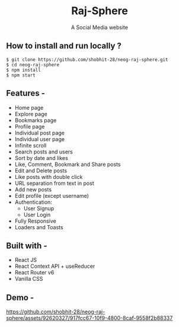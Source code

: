 <div align="center">
    
# Raj-Sphere
  A Social Media website
</div>

## **How to install and run locally ?**

```
$ git clone https://github.com/shobhit-28/neog-raj-sphere.git
$ cd neog-raj-sphere
$ npm install
$ npm start
```
## **Features -**

- Home page
- Explore page
- Bookmarks page
- Profile page
- Individual post page
- Individual user page
- Infinite scroll
- Search posts and users
- Sort by date and likes
- Like, Comment, Bookmark and Share posts
- Edit and Delete posts
- Like posts with double click
- URL separation from text in post
- Add new posts
- Edit profile (except username)
- Authentication:
  - User Signup
  - User Login
 - Fully Responsive
 - Loaders and Toasts

## **Built with -**

- React JS
- React Context API + useReducer
- React Router v6
- Vanilla CSS

## **Demo -**

https://github.com/shobhit-28/neog-raj-sphere/assets/92620327/917fcc67-10f9-4800-8caf-9558f2b88337
